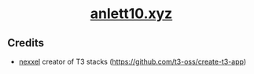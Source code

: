 <h1 align="center"><a href="https://www.anlett10.xyz/" target="_blank">anlett10.xyz</a></h1>

## Credits

- [nexxel](https://nexxel.dev) creator of T3 stacks (https://github.com/t3-oss/create-t3-app)
